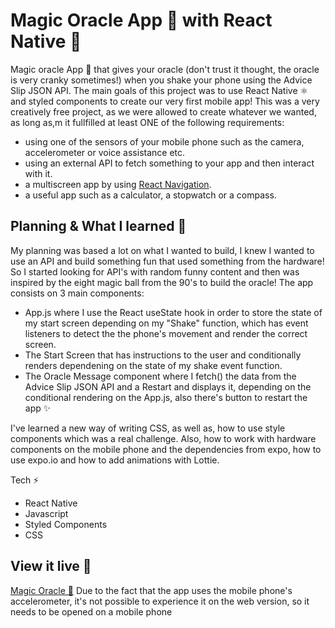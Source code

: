 # Magic Oracle App 🔮 with React Native 📱

Magic oracle App 🔮 that gives your oracle (don't trust it thought, the oracle is very cranky sometimes!) when you shake your phone using the Advice Slip JSON API. 
The main goals of this project was to use React Native ⚛️ and styled components to create our very first mobile app! This was a very creatively free project, as we were allowed to create whatever we wanted, as long as,m  it fullfilled at least ONE of the following requirements:
- using one of the sensors of your mobile phone such as the camera, accelerometer or voice assistance etc.
- using an external API to fetch something to your app and then interact with it.
- a multiscreen app by using [React Navigation](https://facebook.github.io/react-native/docs/navigation).
- a useful app such as a calculator, a stopwatch or a compass.


## Planning & What I learned 🧩

My planning was based a lot on what I wanted to build, I knew I wanted to use an API and build something fun that used something from the hardware! So I started looking for API's with random funny content and then was inspired by the eight magic ball from the 90's to build the oracle! 
The app consists on 3 main components:
- App.js where I use the React useState hook in order to store the state of my start screen depending on my "Shake" function, which has event listeners to detect the the phone's movement and render the correct screen. 
- The Start Screen that has instructions to the user and conditionally renders dependening on the state of my shake event function. 
- The Oracle Message component where I fetch() the data from the Advice Slip JSON API and a Restart and displays it, depending on the conditional rendering on the App.js, also there's button to restart the app ✨

I've learned a new way of writing CSS, as well as, how to use style components which was a real challenge. Also, how to work with hardware components on the mobile phone and the dependencies from expo, how to use expo.io and how to add animations with Lottie. 

Tech ⚡️
- React Native 
- Javascript
- Styled Components 
- CSS

## View it live 🔴
[Magic Oracle 🔮](https://snack.expo.io/@sofiavazs/6c0e6c) Due to the fact that the app uses the mobile phone's accelerometer, it's not possible to experience it on the web version, so it needs to be opened on a mobile phone

